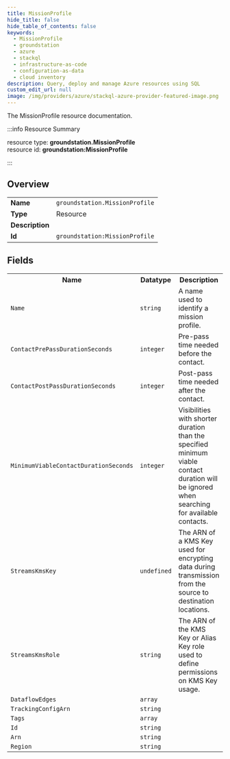 ```yaml
---
title: MissionProfile
hide_title: false
hide_table_of_contents: false
keywords:
  - MissionProfile
  - groundstation
  - azure
  - stackql
  - infrastructure-as-code
  - configuration-as-data
  - cloud inventory
description: Query, deploy and manage Azure resources using SQL
custom_edit_url: null
image: /img/providers/azure/stackql-azure-provider-featured-image.png
---
```

The MissionProfile resource documentation.

:::info Resource Summary

<div class="row">
<div class="providerDocColumn">
<span>resource type:&nbsp;<b>groundstation.MissionProfile</b></span><br />
<span>resource id:&nbsp;<b>groundstation:MissionProfile</b></span><br />
</div>
</div>

:::

## Overview
<table><tbody>
<tr><td><b>Name</b></td><td><code>groundstation.MissionProfile</code></td></tr>
<tr><td><b>Type</b></td><td>Resource</td></tr>
<tr><td><b>Description</b></td><td></td></tr>
<tr><td><b>Id</b></td><td><code>groundstation:MissionProfile</code></td></tr>
</tbody></table>

## Fields
<table><tbody>
<tr><th>Name</th><th>Datatype</th><th>Description</th></tr>
<tr><td><code>Name</code></td><td><code>string</code></td><td>A name used to identify a mission profile.</td></tr><tr><td><code>ContactPrePassDurationSeconds</code></td><td><code>integer</code></td><td>Pre-pass time needed before the contact.</td></tr><tr><td><code>ContactPostPassDurationSeconds</code></td><td><code>integer</code></td><td>Post-pass time needed after the contact.</td></tr><tr><td><code>MinimumViableContactDurationSeconds</code></td><td><code>integer</code></td><td>Visibilities with shorter duration than the specified minimum viable contact duration will be ignored when searching for available contacts.</td></tr><tr><td><code>StreamsKmsKey</code></td><td><code>undefined</code></td><td>The ARN of a KMS Key used for encrypting data during transmission from the source to destination locations.</td></tr><tr><td><code>StreamsKmsRole</code></td><td><code>string</code></td><td>The ARN of the KMS Key or Alias Key role used to define permissions on KMS Key usage.</td></tr><tr><td><code>DataflowEdges</code></td><td><code>array</code></td><td></td></tr><tr><td><code>TrackingConfigArn</code></td><td><code>string</code></td><td></td></tr><tr><td><code>Tags</code></td><td><code>array</code></td><td></td></tr><tr><td><code>Id</code></td><td><code>string</code></td><td></td></tr><tr><td><code>Arn</code></td><td><code>string</code></td><td></td></tr><tr><td><code>Region</code></td><td><code>string</code></td><td></td></tr>
</tbody></table>
